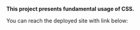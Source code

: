 **This project presents fundamental usage of CSS.**

You can reach the deployed site with link below:


